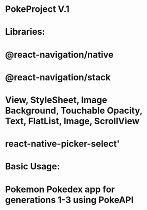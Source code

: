 # PokeProject V.1

# Libraries: 
#     @react-navigation/native
#     @react-navigation/stack
#     View, StyleSheet, Image Background, Touchable Opacity, Text, FlatList, Image, ScrollView
#     react-native-picker-select'

# Basic Usage:
#     Pokemon Pokedex app for generations 1-3 using PokeAPI  
    